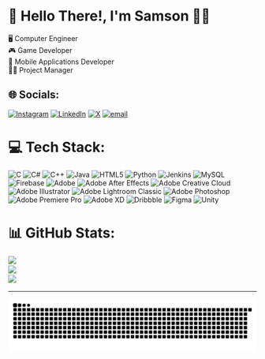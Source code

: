 # 💫 Hello There!, I'm Samson 👋🏼
🖥️ Computer Engineer<br>🎮 Game Developer<br>📱 Mobile Applications Developer<br>👨‍💼 Project Manager


## 🌐 Socials:
[![Instagram](https://img.shields.io/badge/Instagram-%23E4405F.svg?logo=Instagram&logoColor=white)](https://instagram.com/samson_mathews) [![LinkedIn](https://img.shields.io/badge/LinkedIn-%230077B5.svg?logo=linkedin&logoColor=white)](https://linkedin.com/in/samsonmathews) [![X](https://img.shields.io/badge/X-black.svg?logo=X&logoColor=white)](https://x.com/samson_mathews) [![email](https://img.shields.io/badge/Email-D14836?logo=gmail&logoColor=white)](mailto:samsonmmathews@gmail.com) 

# 💻 Tech Stack:
![C](https://img.shields.io/badge/c-%2300599C.svg?style=for-the-badge&logo=c&logoColor=white) ![C#](https://img.shields.io/badge/c%23-%23239120.svg?style=for-the-badge&logo=csharp&logoColor=white) ![C++](https://img.shields.io/badge/c++-%2300599C.svg?style=for-the-badge&logo=c%2B%2B&logoColor=white) ![Java](https://img.shields.io/badge/java-%23ED8B00.svg?style=for-the-badge&logo=openjdk&logoColor=white) ![HTML5](https://img.shields.io/badge/html5-%23E34F26.svg?style=for-the-badge&logo=html5&logoColor=white) ![Python](https://img.shields.io/badge/python-3670A0?style=for-the-badge&logo=python&logoColor=ffdd54) ![Jenkins](https://img.shields.io/badge/jenkins-%232C5263.svg?style=for-the-badge&logo=jenkins&logoColor=white) ![MySQL](https://img.shields.io/badge/mysql-4479A1.svg?style=for-the-badge&logo=mysql&logoColor=white) ![Firebase](https://img.shields.io/badge/firebase-a08021?style=for-the-badge&logo=firebase&logoColor=ffcd34) ![Adobe](https://img.shields.io/badge/adobe-%23FF0000.svg?style=for-the-badge&logo=adobe&logoColor=white) ![Adobe After Effects](https://img.shields.io/badge/Adobe%20After%20Effects-9999FF.svg?style=for-the-badge&logo=Adobe%20After%20Effects&logoColor=white) ![Adobe Creative Cloud](https://img.shields.io/badge/Adobe%20Creative%20Cloud-DA1F26.svg?style=for-the-badge&logo=Adobe%20Creative%20Cloud&logoColor=white) ![Adobe Illustrator](https://img.shields.io/badge/adobe%20illustrator-%23FF9A00.svg?style=for-the-badge&logo=adobe%20illustrator&logoColor=white) ![Adobe Lightroom Classic](https://img.shields.io/badge/Adobe%20Lightroom%20Classic-31A8FF.svg?style=for-the-badge&logo=Adobe%20Lightroom%20Classic&logoColor=white) ![Adobe Photoshop](https://img.shields.io/badge/adobe%20photoshop-%2331A8FF.svg?style=for-the-badge&logo=adobe%20photoshop&logoColor=white) ![Adobe Premiere Pro](https://img.shields.io/badge/Adobe%20Premiere%20Pro-9999FF.svg?style=for-the-badge&logo=Adobe%20Premiere%20Pro&logoColor=white) ![Adobe XD](https://img.shields.io/badge/Adobe%20XD-470137?style=for-the-badge&logo=Adobe%20XD&logoColor=#FF61F6) ![Dribbble](https://img.shields.io/badge/Dribbble-EA4C89?style=for-the-badge&logo=dribbble&logoColor=white) ![Figma](https://img.shields.io/badge/figma-%23F24E1E.svg?style=for-the-badge&logo=figma&logoColor=white) ![Unity](https://img.shields.io/badge/unity-%23000000.svg?style=for-the-badge&logo=unity&logoColor=white)


# 📊 GitHub Stats:
![](https://github-readme-stats.vercel.app/api?username=samsonmmathews&theme=dark)<br/>
![](https://nirzak-streak-stats.vercel.app/?user=samsonmmathews&theme=dark)<br/>
![](https://github-readme-stats.vercel.app/api/top-langs/?username=samsonmmathews&theme=dark&layout=compact)

<!--## 🏆 GitHub Trophies
![](https://github-profile-trophy.vercel.app/?username=samsonmmathews&theme=radical&no-frame=false&no-bg=true&margin-w=4)

### ✍️ Random Dev Quote
![](https://quotes-github-readme.vercel.app/api?type=horizontal&theme=radical)-->

---
<!--[![Years Badge](https://badges.pufler.dev/years/samsonmmathews)](https://badges.pufler.dev)-->

<picture>
  <source media="(prefers-color-scheme: dark)" srcset="https://raw.githubusercontent.com/samsonmmathews/samsonmmathews/output/github-snake-dark.svg" />
  <source media="(prefers-color-scheme: light)" srcset="https://raw.githubusercontent.com/samsonmmathews/samsonmmathews/output/github-snake.svg" />
  <img alt="github-snake" src="https://raw.githubusercontent.com/samsonmmathews/samsonmmathews/output/github-snake.svg" />
</picture>
